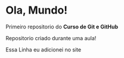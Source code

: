 # Ola, Mundo!
 Primeiro repositorio do **Curso de Git e GitHub**

Repositorio criado durante uma aula!

Essa Linha eu adicionei no site
